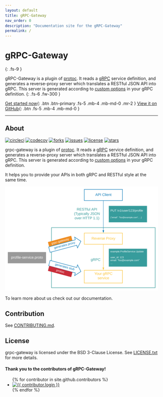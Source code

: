 ```yaml
---
layout: default
title: gRPC-Gateway
nav_order: 0
description: "Documentation site for the gRPC-Gateway"
permalink: /
---
```


# gRPC-Gateway
{: .fs-9 }

gRPC-Gateway is a plugin of [protoc](https://github.com/protocolbuffers/protobuf).
It reads a [gRPC](https://grpc.io) service definition,
and generates a reverse-proxy server which translates a RESTful JSON API into gRPC.
This server is generated according to [custom options](https://cloud.google.com/service-infrastructure/docs/service-management/reference/rpc/google.api#http) in your gRPC definition.
{: .fs-6 .fw-300 }

[Get started now](#getting-started){: .btn .btn-primary .fs-5 .mb-4 .mb-md-0 .mr-2 } [View it on GitHub](https://github.com/grpc-ecosystem/grpc-gateway){: .btn .fs-5 .mb-4 .mb-md-0 }

---

## About

[![circleci](https://img.shields.io/circleci/build/github/grpc-ecosystem/grpc-gateway?color=379c9c&logo=circleci&logoColor=ffffff&style=flat-square)](https://circleci.com/gh/grpc-ecosystem/grpc-gateway)
[![codecov](https://img.shields.io/codecov/c/github/grpc-ecosystem/grpc-gateway?color=379c9c&logo=codecov&logoColor=ffffff&style=flat-square)](https://codecov.io/gh/grpc-ecosystem/grpc-gateway)
[![forks](https://img.shields.io/github/forks/grpc-ecosystem/grpc-gateway?color=379c9c&style=flat-square)](https://github.com/grpc-ecosystem/grpc-gateway/network/members)
[![issues](https://img.shields.io/github/issues/grpc-ecosystem/grpc-gateway?color=379c9c&style=flat-square)](https://github.com/grpc-ecosystem/grpc-gateway/issues)
[![license](https://img.shields.io/github/license/grpc-ecosystem/grpc-gateway?color=379c9c&style=flat-square)](https://github.com/grpc-ecosystem/grpc-gateway/blob/master/LICENSE.txt)
[![stars](https://img.shields.io/github/stars/grpc-ecosystem/grpc-gateway?color=379c9c&style=flat-square)](https://github.com/grpc-ecosystem/grpc-gateway/stargazers)

grpc-gateway is a plugin of [protoc](https://github.com/protocolbuffers/protobuf).
It reads a [gRPC](https://grpc.io) service definition,
and generates a reverse-proxy server which translates a RESTful JSON API into gRPC.
This server is generated according to [custom options](https://cloud.google.com/service-infrastructure/docs/service-management/reference/rpc/google.api#http) in your gRPC definition.

It helps you to provide your APIs in both gRPC and RESTful style at the same time.

<div align="center">
<img src="assets/images/architecture_introduction_diagram.svg" />
</div>

To learn more about us check out our documentation.

## Contribution

See [CONTRIBUTING.md](http://github.com/grpc-ecosystem/grpc-gateway/blob/master/CONTRIBUTING.md).

## License

grpc-gateway is licensed under the BSD 3-Clause License.
See [LICENSE.txt](https://github.com/grpc-ecosystem/grpc-gateway/blob/master/LICENSE.txt) for more details.

#### Thank you to the contributors of gRPC-Gateway!

<ul class="list-style-none">
{% for contributor in site.github.contributors %}
  <li class="d-inline-block mr-1">
     <a href="{{ contributor.html_url }}"><img src="{{ contributor.avatar_url }}" width="32" height="32" alt="{{ contributor.login }}"/></a>
  </li>
{% endfor %}
</ul>
